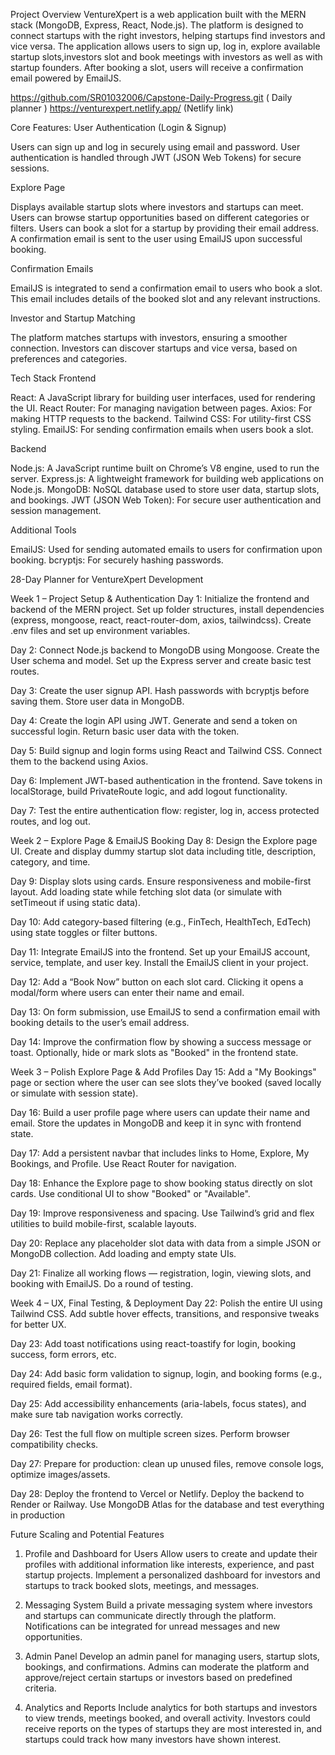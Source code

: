 Project Overview
VentureXpert is a web application built with the MERN stack (MongoDB, Express, React, Node.js). The platform is designed to connect startups with the right investors, helping startups find investors and vice versa. The application allows users to sign up, log in, explore available startup slots,investors slot and book meetings with investors as well as with startup founders. After booking a slot, users will receive a confirmation email powered by EmailJS.


https://github.com/SR01032006/Capstone-Daily-Progress.git ( Daily planner )
https://venturexpert.netlify.app/ (Netlify link)


Core Features:
User Authentication (Login & Signup)

Users can sign up and log in securely using email and password.
User authentication is handled through JWT (JSON Web Tokens) for secure sessions.


Explore Page

Displays available startup slots where investors and startups can meet.
Users can browse startup opportunities based on different categories or filters.
Users can book a slot for a startup by providing their email address.
A confirmation email is sent to the user using EmailJS upon successful booking.


Confirmation Emails

EmailJS is integrated to send a confirmation email to users who book a slot.
This email includes details of the booked slot and any relevant instructions.


Investor and Startup Matching


The platform matches startups with investors, ensuring a smoother connection.
Investors can discover startups and vice versa, based on preferences and categories.









Tech Stack
Frontend

React: A JavaScript library for building user interfaces, used for rendering the UI.
React Router: For managing navigation between pages.
Axios: For making HTTP requests to the backend.
Tailwind CSS: For utility-first CSS styling.
EmailJS: For sending confirmation emails when users book a slot.


Backend

Node.js: A JavaScript runtime built on Chrome’s V8 engine, used to run the server.
Express.js: A lightweight framework for building web applications on Node.js.
MongoDB: NoSQL database used to store user data, startup slots, and bookings.
JWT (JSON Web Token): For secure user authentication and session management.


Additional Tools

EmailJS: Used for sending automated emails to users for confirmation upon booking.
bcryptjs: For securely hashing passwords.



 28-Day Planner for VentureXpert Development

Week 1 – Project Setup & Authentication
Day 1:
 Initialize the frontend and backend of the MERN project. Set up folder structures, install dependencies (express, mongoose, react, react-router-dom, axios, tailwindcss). Create .env files and set up environment variables.


Day 2:
 Connect Node.js backend to MongoDB using Mongoose. Create the User schema and model. Set up the Express server and create basic test routes.


Day 3:
 Create the user signup API. Hash passwords with bcryptjs before saving them. Store user data in MongoDB.


Day 4:
 Create the login API using JWT. Generate and send a token on successful login. Return basic user data with the token.


Day 5:
 Build signup and login forms using React and Tailwind CSS. Connect them to the backend using Axios.


Day 6:
 Implement JWT-based authentication in the frontend. Save tokens in localStorage, build PrivateRoute logic, and add logout functionality.


Day 7:
 Test the entire authentication flow: register, log in, access protected routes, and log out.



Week 2 – Explore Page & EmailJS Booking
Day 8:
 Design the Explore page UI. Create and display dummy startup slot data including title, description, category, and time.


Day 9:
 Display slots using cards. Ensure responsiveness and mobile-first layout. Add loading state while fetching slot data (or simulate with setTimeout if using static data).


Day 10:
 Add category-based filtering (e.g., FinTech, HealthTech, EdTech) using state toggles or filter buttons.


Day 11:
 Integrate EmailJS into the frontend. Set up your EmailJS account, service, template, and user key. Install the EmailJS client in your project.


Day 12:
 Add a “Book Now” button on each slot card. Clicking it opens a modal/form where users can enter their name and email.


Day 13:
 On form submission, use EmailJS to send a confirmation email with booking details to the user’s email address.


Day 14:
 Improve the confirmation flow by showing a success message or toast. Optionally, hide or mark slots as "Booked" in the frontend state.



Week 3 – Polish Explore Page & Add Profiles
Day 15:
 Add a "My Bookings" page or section where the user can see slots they’ve booked (saved locally or simulate with session state).


Day 16:
 Build a user profile page where users can update their name and email. Store the updates in MongoDB and keep it in sync with frontend state.


Day 17:
 Add a persistent navbar that includes links to Home, Explore, My Bookings, and Profile. Use React Router for navigation.


Day 18:
 Enhance the Explore page to show booking status directly on slot cards. Use conditional UI to show "Booked" or "Available".


Day 19:
 Improve responsiveness and spacing. Use Tailwind’s grid and flex utilities to build mobile-first, scalable layouts.


Day 20:
 Replace any placeholder slot data with data from a simple JSON or MongoDB collection. Add loading and empty state UIs.


Day 21:
 Finalize all working flows — registration, login, viewing slots, and booking with EmailJS. Do a round of testing.






Week 4 – UX, Final Testing, & Deployment
Day 22:
 Polish the entire UI using Tailwind CSS. Add subtle hover effects, transitions, and responsive tweaks for better UX.


Day 23:
 Add toast notifications using react-toastify for login, booking success, form errors, etc.


Day 24:
 Add basic form validation to signup, login, and booking forms (e.g., required fields, email format).


Day 25:
 Add accessibility enhancements (aria-labels, focus states), and make sure tab navigation works correctly.


Day 26:
 Test the full flow on multiple screen sizes. Perform browser compatibility checks.


Day 27:
 Prepare for production: clean up unused files, remove console logs, optimize images/assets.


Day 28:
 Deploy the frontend to Vercel or Netlify. Deploy the backend to Render or Railway. Use MongoDB Atlas for the database and test everything in production


Future Scaling and Potential Features
1. Profile and Dashboard for Users
Allow users to create and update their profiles with additional information like interests, experience, and past startup projects.
Implement a personalized dashboard for investors and startups to track booked slots, meetings, and messages.


2. Messaging System
Build a private messaging system where investors and startups can communicate directly through the platform.
Notifications can be integrated for unread messages and new opportunities.


3. Admin Panel
Develop an admin panel for managing users, startup slots, bookings, and confirmations.
Admins can moderate the platform and approve/reject certain startups or investors based on predefined criteria.



4. Analytics and Reports
Include analytics for both startups and investors to view trends, meetings booked, and overall activity.
Investors could receive reports on the types of startups they are most interested in, and startups could track how many investors have shown interest.
